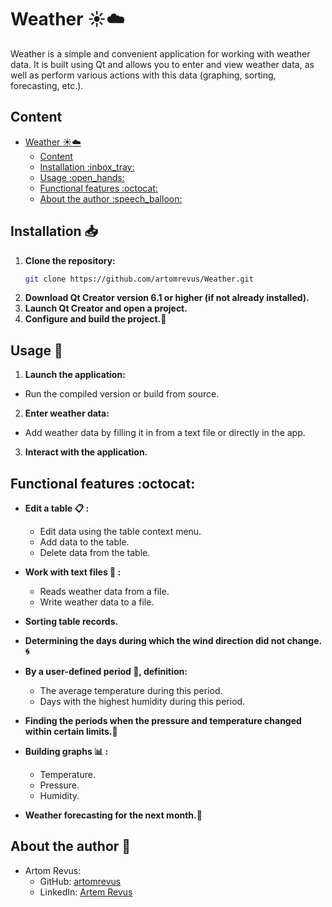 # Weather :sunny::cloud:

Weather is a simple and convenient application for working with weather data. It is built using Qt and allows you to enter and view weather data, as well as perform various actions with this data (graphing, sorting, forecasting, etc.).

## Content

- [Weather :sunny::cloud:](#weather-sunnycloud)
  - [Content](#content)
  - [Installation :inbox\_tray:](#installation-inbox_tray)
  - [Usage :open\_hands:](#usage-open_hands)
  - [Functional features :octocat:](#functional-features-octocat)
  - [About the author :speech\_balloon:](#about-the-author-speech_balloon)

## Installation :inbox_tray:

1. **Clone the repository:**
   ```bash
   git clone https://github.com/artomrevus/Weather.git
2. **Download Qt Creator version 6.1 or higher (if not already installed).**
3. **Launch Qt Creator and open a project.**
4. **Сonfigure and build the project.:hammer:**
  
## Usage :open_hands:

1. **Launch the application:**
 - Run the compiled version or build from source.
2. **Enter weather data:**
- Add weather data by filling it in from a text file or directly in the app.
3. **Interact with the application.**

## Functional features :octocat:

- **Edit a table :clipboard: :**
  - Edit data using the table context menu.
  - Add data to the table.
  - Delete data from the table.
- **Work with text files :floppy_disk: :**
  - Reads weather data from a file.
  - Write weather data to a file.
- **Sorting table records.**
  
- **Determining the days during which the wind direction did not change.:cyclone:**
  
- **By a user-defined period :calendar:, definition:**
  - The average temperature during this period.
  - Days with the highest humidity during this period.
- **Finding the periods when the pressure and temperature changed within certain limits.:mag_right:**
  
- **Building graphs :bar_chart: :**
  - Temperature.
  - Pressure.
  - Humidity.
- **Weather forecasting for the next month.:calendar:**

## About the author :speech_balloon:

- Artom Revus:
  - GitHub: [artomrevus](https://github.com/artomrevus)
  - LinkedIn: [Artem Revus](https://www.linkedin.com/in/artem-revus-8127821bb/)
